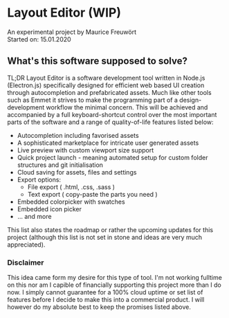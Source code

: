 # Layout Editor (WIP)
An experimental project by Maurice Freuwört  
Started on: 15.01.2020

## What's this software supposed to solve?
TL;DR Layout Editor is a software development tool written in Node.js (Electron.js) specifically designed for efficient web based UI creation through autocompletion and prefabricated assets. Much like other tools such as Emmet it strives to make the programming part of a design-development workflow the minimal concern. This will be achieved and accompanied by a full keyboard-shortcut control over the most important parts of the software and a range of quality-of-life features listed below:
* Autocompletion including favorised assets
* A sophisticated marketplace for intricate user generated assets
* Live preview with custom viewport size support
* Quick project launch - meaning automated setup for custom folder structures and git initialisation
* Cloud saving for assets, files and settings
* Export options:
    * File export ( .html, .css, .sass )
    * Text export ( copy-paste the parts you need )
* Embedded colorpicker with swatches
* Embedded icon picker
* ... and more

This list also states the roadmap or rather the upcoming updates for this project (although this list is not set in stone and ideas are very much appreciated).

### Disclaimer
This idea came form my desire for this type of tool. I'm not working fulltime on this nor am I capible of financially supporting this project more than I do now. I simply cannot guarantee for a 100% cloud uptime or set list of features before I decide to make this into a commercial product. I will however do my absolute best to keep the promises listed above.
